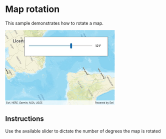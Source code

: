 # Map rotation

This sample demonstrates how to rotate a map.

<img src="MapRotation.jpg" width="350"/>

## Instructions

Use the available slider to dictate the number of degrees the map is rotated
